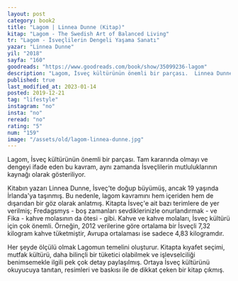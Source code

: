 ```yaml
---
layout: post  
category: book2  
title: "Lagom | Linnea Dunne (Kitap)"  
kitap: "Lagom - The Swedish Art of Balanced Living"  
tr: "Lagom - İsveçlilerin Dengeli Yaşama Sanatı"  
yazar: "Linnea Dunne"  
yil: "2018"  
sayfa: "160"  
goodreads: "https://www.goodreads.com/book/show/35099236-lagom"
description: "Lagom, İsveç kültürünün önemli bir parçası.  Linnea Dunne, kitabında bu kavramı örneklerle ve önerilerle inceliyor. "
published: true
last_modified_at: 2023-01-14
posted: 2019-12-21
tag: "lifestyle"
instagram: "no"
insta: "no"
reread: "no"
rating: "5"
num: "159"
image: "/assets/old/lagom-linnea-dunne.jpg"
---
```


Lagom, İsveç kültürünün önemli bir parçası. Tam kararında olmayı ve dengeyi ifade eden bu kavram, aynı zamanda İsveçlilerin mutluluklarının kaynağı olarak gösteriliyor.  
  
Kitabın yazarı Linnea Dunne, İsveç'te doğup büyümüş, ancak 19 yaşında İrlanda'ya taşınmış. Bu nedenle, lagom kavramını hem içeriden hem de dışarıdan bir göz olarak anlatmış. Kitapta İsveç'e ait bazı terimlere de yer verilmiş; Fredagsmys - boş zamanları sevdiklerinizle onurlandırmak - ve Fika - kahve molasının da ötesi - gibi. Kahve ve kahve molaları, İsveç kültürü için çok önemli. Örneğin, 2012 verilerine göre ortalama bir İsveçli 7,32 kilogram kahve tüketmiştir, Avrupa ortalaması ise sadece 4,83 kilogramdır.  
  
Her şeyde ölçülü olmak Lagomun temelini oluşturur. Kitapta kıyafet seçimi, mutfak kültürü, daha bilinçli bir tüketici olabilmek ve işlevselciliği benimsemekle ilgili pek çok detay paylaşılmış. Ortaya İsveç kültürünü okuyucuya tanıtan, resimleri ve baskısı ile de dikkat çeken bir kitap çıkmış.  
  
  
